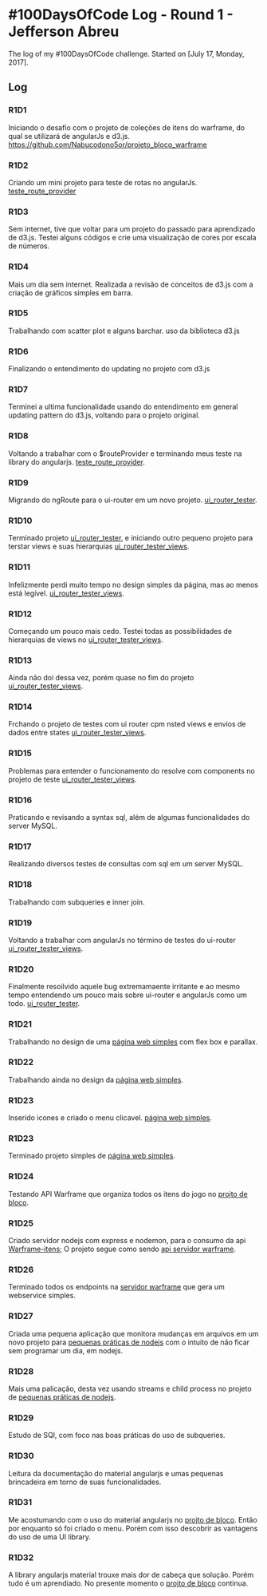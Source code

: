 # #100DaysOfCode Log - Round 1 - Jefferson Abreu

The log of my #100DaysOfCode challenge. Started on [July 17, Monday, 2017].

## Log

### R1D1
Iniciando o desafio com o projeto de coleções de itens do warframe, do qual se utilizará de angularJs e d3.js. https://github.com/Nabucodono5or/projeto_bloco_warframe

### R1D2
Criando um mini projeto para teste de rotas no angularJs. [teste_route_provider](https://github.com/Nabucodono5or/teste_route_provider)

### R1D3
Sem internet, tive que voltar para um projeto do passado para aprendizado de d3.js. Testei alguns códigos e crie uma visualização de cores por escala de números.

### R1D4
Mais um dia sem internet. Realizada a revisão de conceitos de d3.js com a criação de gráficos simples em barra.

### R1D5
Trabalhando com scatter plot e alguns barchar. uso da biblioteca d3.js

### R1D6
Finalizando o entendimento do updating no projeto com d3.js

### R1D7
Terminei a ultima funcionalidade usando do entendimento em general updating pattern do d3.js, voltando para o projeto original.

### R1D8
Voltando a trabalhar com o $routeProvider e terminando meus teste na library do angularjs. [teste_route_provider](https://github.com/Nabucodono5or/teste_route_provider).

### R1D9
Migrando do ngRoute para o ui-router em um novo projeto. [ui_router_tester](https://github.com/Nabucodono5or/ui_router_tester).

### R1D10
Terminado projeto [ui_router_tester](https://github.com/Nabucodono5or/ui_router_tester), e iniciando outro pequeno projeto para terstar views e suas hierarquias [ui_router_tester_views](https://github.com/Nabucodono5or/ui_router_tester_views).

### R1D11
Infelizmente perdi muito tempo no design simples da página, mas ao menos está legível. [ui_router_tester_views](https://github.com/Nabucodono5or/ui_router_tester_views).

### R1D12
Começando um pouco mais cedo. Testei todas as possibilidades de hierarquias de views no [ui_router_tester_views](https://github.com/Nabucodono5or/ui_router_tester_views).

### R1D13
Ainda não doi dessa vez, porém quase no fim do projeto [ui_router_tester_views](https://github.com/Nabucodono5or/ui_router_tester_views).

### R1D14
Frchando o projeto de testes com ui router cpm nsted views e envios de dados entre states [ui_router_tester_views](https://github.com/Nabucodono5or/ui_router_tester_views).

### R1D15
Problemas para entender o funcionamento do resolve com components no projeto de teste [ui_router_tester_views](https://github.com/Nabucodono5or/ui_router_tester_views).

### R1D16
Praticando e revisando a syntax sql, além de algumas funcionalidades do server MySQL.

### R1D17
Realizando diversos testes de consultas com sql em um server MySQL.

### R1D18
Trabalhando com subqueries e inner join.

### R1D19
Voltando a trabalhar com angularJs no término de testes do ui-router [ui_router_tester_views](https://github.com/Nabucodono5or/ui_router_tester_views).

### R1D20
Finalmente resoilvido aquele bug extremamaente irritante e ao mesmo tempo entendendo um pouco mais sobre ui-router e angularJs como um todo. [ui_router_tester](https://github.com/Nabucodono5or/ui_router_tester).

### R1D21
Trabalhando no design de uma [página web simples](https://github.com/Nabucodono5or/page1_projeto) com flex box e parallax.

### R1D22
Trabalhando ainda no design da [página web simples](https://github.com/Nabucodono5or/page1_projeto).

### R1D23
Inserido icones e criado o menu clicavel. [página web simples](https://github.com/Nabucodono5or/page1_projeto).

### R1D23
Terminado projeto simples de [página web simples](https://github.com/Nabucodono5or/page1_projeto).

### R1D24
Testando API Warframe que organiza todos os itens do jogo no [projto de bloco](https://github.com/Nabucodono5or/projeto_bloco_warframe).

### R1D25
Criado servidor nodejs com express e nodemon, para o consumo da api [Warframe-itens](https://www.npmjs.com/package/warframe-items); O projeto segue como sendo [api servidor warframe](https://github.com/Nabucodono5or/api_servidor_warframe).

### R1D26
Terminado todos os endpoints na [servidor warframe](https://github.com/Nabucodono5or/api_servidor_warframe) que gera um webservice simples. 

### R1D27
Criada uma pequena aplicação que monitora mudanças em arquivos em um novo projeto para [pequenas práticas de nodejs](https://github.com/Nabucodono5or/praticas_de_nodejs) com o intuito de não ficar sem programar um dia, em nodejs.

### R1D28
Mais uma palicação, desta vez usando streams e child process no projeto de [pequenas práticas de nodejs](https://github.com/Nabucodono5or/praticas_de_nodejs).

### R1D29
Estudo de SQl, com foco nas boas práticas do uso de subqueries.

### R1D30
Leitura da documentação do material angularjs e umas pequenas brincadeira em torno de suas funcionalidades.

### R1D31
Me acostumando com o uso do material angularjs no [projto de bloco](https://github.com/Nabucodono5or/projeto_bloco_warframe). Então por enquanto só foi criado o menu. Porém com isso descobrir as vantagens do uso de uma UI library.

### R1D32
A library angularjs material trouxe mais dor de cabeça que solução. Porém tudo é um aprendiado. No presente momento o [projto de bloco](https://github.com/Nabucodono5or/projeto_bloco_warframe) continua. 